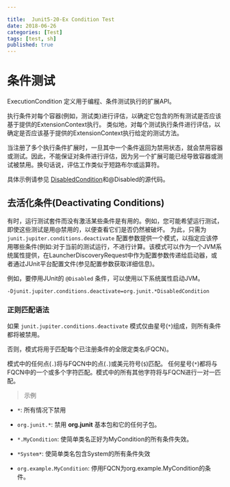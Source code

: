 ```yaml
---

title:  Junit5-20-Ex Condition Test
date: 2018-06-26
categories: [Test]
tags: [test, sh]
published: true
---
```


# 条件测试

ExecutionCondition 定义用于编程、条件测试执行的扩展API。

执行条件对每个容器(例如，测试类)进行评估，以确定它包含的所有测试是否应该基于提供的ExtensionContext执行。
类似地，对每个测试执行条件进行评估，以确定是否应该基于提供的ExtensionContext执行给定的测试方法。

当注册了多个执行条件扩展时，一旦其中一个条件返回为禁用状态，就会禁用容器或测试。因此，不能保证对条件进行评估，因为另一个扩展可能已经导致容器或测试被禁用。换句话说，评估工作类似于短路布尔或运算符。

具体示例请参见 [DisabledCondition](https://github.com/junit-team/junit5/blob/r5.2.0/junit-jupiter-engine/src/main/java/org/junit/jupiter/engine/extension/DisabledCondition.java)和@Disabled的源代码。

## 去活化条件(Deactivating Conditions)

有时，运行测试套件而没有激活某些条件是有用的。例如，您可能希望运行测试，即使这些测试是用@禁用的，以便查看它们是否仍然被破坏。
为此，只需为 `junit.jupiter.conditions.deactivate` 配置参数提供一个模式，以指定应该停用哪些条件(例如:对于当前的测试运行，不进行计算。该模式可以作为一个JVM系统属性提供，在LauncherDiscoveryRequest中作为配置参数传递给启动器，或者通过JUnit平台配置文件(参见配置参数获取详细信息)。

例如，要停用JUnit的 `@Disabled` 条件，可以使用以下系统属性启动JVM。

```
-Djunit.jupiter.conditions.deactivate=org.junit.*DisabledCondition
```

### 正则匹配语法

如果 `junit.jupiter.conditions.deactivate` 模式仅由星号(`*`)组成，则所有条件都将被禁用。

否则，模式将用于匹配每个已注册条件的全限定类名(FQCN)。

模式中的任何点(`.`)将与FQCN中的点(`.`)或美元符号(`$`)匹配。
任何星号(`*`)都将与FQCN中的一个或多个字符匹配。模式中的所有其他字符将与FQCN进行一对一匹配。

> 示例

- `*`: 所有情况下禁用

- `org.junit.*`: 禁用 **org.junit** 基本包和它的任何子包。

- `*.MyCondition`: 使简单类名正好为MyCondition的所有条件失效。

- `*System*`: 使简单类名包含System的所有条件失效

- `org.example.MyCondition`: 停用FQCN为org.example.MyCondition的条件。






